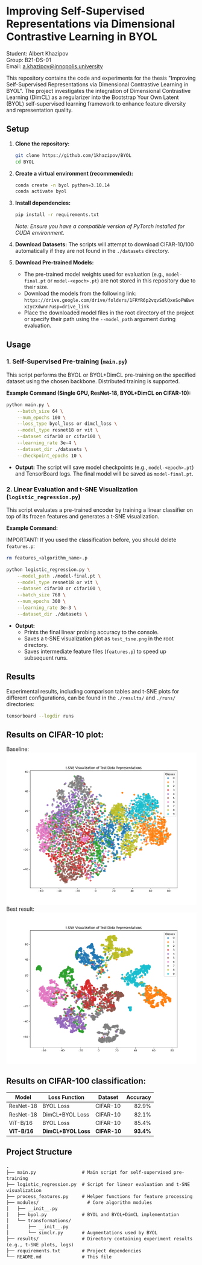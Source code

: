 
# Improving Self-Supervised Representations via Dimensional Contrastive Learning in BYOL

Student: Albert Khazipov \
Group: B21-DS-01 \
Email: a.khazipov@innopolis.university

This repository contains the code and experiments for the thesis "Improving Self-Supervised Representations via Dimensional Contrastive Learning in BYOL". The project investigates the integration of Dimensional Contrastive Learning (DimCL) as a regularizer into the Bootstrap Your Own Latent (BYOL) self-supervised learning framework to enhance feature diversity and representation quality.

## Setup

1.  **Clone the repository:**
    ```bash
    git clone https://github.com/1khazipov/BYOL
    cd BYOL
    ```

2.  **Create a virtual environment (recommended):**
    ```bash
    conda create -n byol python=3.10.14
    conda activate byol
    ```

3.  **Install dependencies:**
    ```bash
    pip install -r requirements.txt
    ```
    *Note: Ensure you have a compatible version of PyTorch installed for CUDA environment.*

4.  **Download Datasets:** The scripts will attempt to download CIFAR-10/100 automatically if they are not found in the `./datasets` directory.

5.  **Download Pre-trained Models:**
    *   The pre-trained model weights used for evaluation (e.g., `model-final.pt` or `model-<epoch>.pt`) are not stored in this repository due to their size.
    *   Download the models from the following link: `https://drive.google.com/drive/folders/1FRYR6p2vqvSdlQxeSoPWBwxxIycXdwnn?usp=drive_link`
    *   Place the downloaded model files in the root directory of the project or specify their path using the `--model_path` argument during evaluation.

## Usage

### 1. Self-Supervised Pre-training (`main.py`)

This script performs the BYOL or BYOL+DimCL pre-training on the specified dataset using the chosen backbone. Distributed training is supported.

**Example Command (Single GPU, ResNet-18, BYOL+DimCL on CIFAR-10):**

```bash
python main.py \
    --batch_size 64 \
    --num_epochs 100 \
    --loss_type byol_loss or dimcl_loss \
    --model_type resnet18 or vit \
    --dataset cifar10 or cifar100 \
    --learning_rate 3e-4 \
    --dataset_dir ./datasets \
    --checkpoint_epochs 10 \
```

*   **Output:** The script will save model checkpoints (e.g., `model-<epoch>.pt`) and TensorBoard logs. The final model will be saved as `model-final.pt`.

### 2. Linear Evaluation and t-SNE Visualization (`logistic_regression.py`)

This script evaluates a pre-trained encoder by training a linear classifier on top of its frozen features and generates a t-SNE visualization.

**Example Command:**

IMPORTANT: If you used the classification before, you should delete `features.p`:
```bash
rm features_<algorithm_name>.p
```

```bash
python logistic_regression.py \
    --model_path ./model-final.pt \
    --model_type resnet18 or vit \
    --dataset cifar10 or cifar100 \
    --batch_size 768 \
    --num_epochs 300 \
    --learning_rate 3e-3 \
    --dataset_dir ./datasets \
```

*   **Output:**
    *   Prints the final linear probing accuracy to the console.
    *   Saves a t-SNE visualization plot as `test_tsne.png` in the root directory.
    *   Saves intermediate feature files (`features.p`) to speed up subsequent runs.

## Results

Experimental results, including comparison tables and t-SNE plots for different configurations, can be found in the `./results/` and `./runs/` directories:
```bash
tensorboard --logdir runs
```

## Results on CIFAR-10 plot:
Baseline:
![Baseline](results/byol_resnet_mse.png)
Best result:
![Best result](results/byol_vit_dimcl.png)

## Results on CIFAR-100 classification:
| Model      | Loss Function   | Dataset  | Accuracy  |
|------------|-----------------|----------|----------:|
| ResNet-18  | BYOL Loss       | CIFAR-10 |   82.9%   |
| ResNet-18  | DimCL+BYOL Loss | CIFAR-10 |   82.1%   |
| ViT-B/16   | BYOL Loss       | CIFAR-10 |   85.4%   |
| **ViT-B/16** | **DimCL+BYOL Loss** | **CIFAR-10** | **93.4%** |

## Project Structure

```
.
├── main.py                 # Main script for self-supervised pre-training
├── logistic_regression.py  # Script for linear evaluation and t-SNE visualization
├── process_features.py     # Helper functions for feature processing
├── modules/                  # Core algorithm modules
│   ├── __init__.py
│   ├── byol.py             # BYOL and BYOL+DimCL implementation
│   └── transformations/
│       ├── __init__.py
│       └── simclr.py       # Augmentations used by BYOL
├── results/                # Directory containing experiment results (e.g., t-SNE plots, logs)
├── requirements.txt        # Project dependencies
└── README.md               # This file
```
